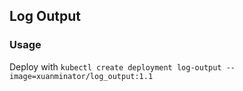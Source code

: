## Log Output
### Usage
Deploy with `kubectl create deployment log-output --image=xuanminator/log_output:1.1`